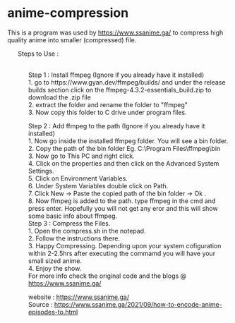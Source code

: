 # anime-compression <br />
This is a program was used by https://www.ssanime.ga/ to compress high quality anime into smaller (compressed) file. <br />

<ul> Steps to Use : <ul> <br />
Step 1 : Install ffmpeg (Ignore if you already have it installed) <br />
         1. go to https://www.gyan.dev/ffmpeg/builds/ and under the release builds section click on the ffmpeg-4.3.2-essentials_build.zip to download the .zip file <br />
         2. extract the folder and rename the folder to "ffmpeg" <br />
         3. Now copy this folder to C drive under program files. <br />

Step 2 : Add ffmpeg to the path (Ignore if you already have it installed) <br />
        1. Now go inside the installed ffmpeg folder. You will see a bin folder.  <br />
        2. Copy the path of the bin folder Eg. C:\Program Files\ffmpeg\bin <br />
        3. Now go to This PC and right click.  <br />
        4. Click on the properties and then click on the Advanced System Settings. <br />
        5. Click on Environment Variables. <br />
        6. Under System Variables double click on Path. <br />
        7. Click New -> Paste the copied path of the bin folder -> Ok . <br />
        8. Now ffmpeg is added to the path. type ffmpeg in the cmd and press enter. Hopefully you will not get any eror and this will show some basic info about ffmpeg. <br />
Step 3 : Compress the Files. <br />
        1. Open the compress.sh in the notepad. <br />
        2. Follow the instructions there. <br />
        3. Happy Compressing. Depending upon your system cofiguration within 2-2.5hrs after executing the commamd you will have your small sized anime. <br />
        4. Enjoy the show. <br />
For more info check the original code and the blogs @ https://www.ssanime.ga/ <br />

website : https://www.ssanime.ga/ <br />
Source : https://www.ssanime.ga/2021/09/how-to-encode-anime-episodes-to.html
        
          
